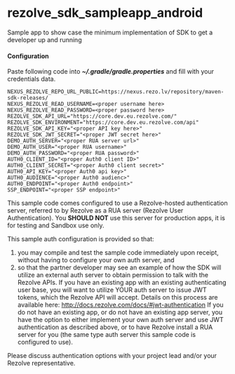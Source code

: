 # rezolve_sdk_sampleapp_android
Sample app to show case the minimum implementation of SDK to get a developer up and running

#### Configuration
Paste following code into ***~/.gradle/gradle.properties*** and fill with your credentials data.
```
NEXUS_REZOLVE_REPO_URL_PUBLIC=https://nexus.rezo.lv/repository/maven-sdk-releases/
NEXUS_REZOLVE_READ_USERNAME=<proper username here>
NEXUS_REZOLVE_READ_PASSWORD=<proper password here>
REZOLVE_SDK_API_URL="https://core.dev.eu.rezolve.com/"
REZOLVE_SDK_ENVIRONMENT="https://core.dev.eu.rezolve.com/api"
REZOLVE_SDK_API_KEY="<proper API key here>"
REZOLVE_SDK_JWT_SECRET="<proper JWT secret here>"
DEMO_AUTH_SERVER="<proper RUA server url>"
DEMO_AUTH_USER="<proper RUA username>"
DEMO_AUTH_PASSWORD="<proper RUA password>"
AUTH0_CLIENT_ID="<proper Auth0 client ID>"
AUTH0_CLIENT_SECRET="<proper Auth0 client secret>"
AUTH0_API_KEY="<proper Auth0 api key>"
AUTH0_AUDIENCE="<proper Auth0 audienc>"
AUTH0_ENDPOINT="<proper Auth0 endpoint>"
SSP_ENDPOINT="<proper SSP endpoint>"
```
This sample code comes configured to use a Rezolve-hosted authentication server, referred to by Rezolve as a RUA server (Rezolve User Authentication).
You **SHOULD NOT** use this server for production apps, it is for testing and Sandbox use only.

This sample auth configuration is provided so that:
1) you may compile and test the sample code immediately upon receipt, without having to configure your own auth server, and
2) so that the partner developer may see an example of how the SDK will utilize an external auth server to obtain permission to talk with the Rezolve APIs.
If you have an existing app with an existing authenticating user base, you will want to utilize YOUR auth server to issue JWT tokens, which the Rezolve API will accept.
Details on this process are available here: http://docs.rezolve.com/docs/#jwt-authentication
If you do not have an existing app, or do not have an existing app server, you have the option to either implement your own auth server and use JWT authentication as described above, or to have Rezolve install a RUA server for you (the same type auth server this sample code is configured to use).

Please discuss authentication options with your project lead and/or your Rezolve representative.